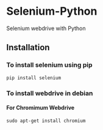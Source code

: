 # Selenium-Python
Selenium webdrive with Python

## Installation
### To install selenium using pip
    pip install selenium
### To install webdrive in debian
#### For Chromimum Webdrive
    sudo apt-get install chromium
